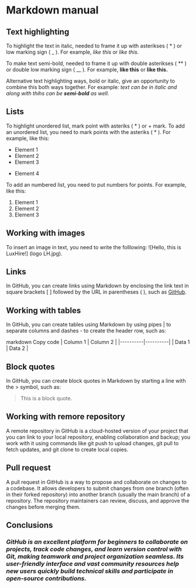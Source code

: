 # Markdown manual

## Text highlighting

To highlight the text in italic, needed to frame it up with asterikses ( * ) or low marking sign ( _ ). For example, *like this*  or _like this._

To make text semi-bold, needed to frame it up with double asterikses ( ** ) or double low marking sign ( __ ). For example, **like this** or __like this.__ 

Alternative text highlighting ways, bold or italic, give an opportunity to combine this both ways together. For example: _text can be in italic and along with thihs can be **semi-bold** as well._

## Lists 

To highlight unordered list, mark  point with asteriks ( * ) or + mark. 
To add an unordered list, you need to mark points with the asteriks ( * ). For example, like this:
* Element 1
* Element 2
* Element 3
+ Element 4


To add an numbered list, you need to put numbers for points. For example, like this:
1. Element 1
2. Element 2
3. Element 3



## Working with images 

To insert an image in text, you need to write the folllowing:
![Hello, this is LuxHire!] (logo LH.jpg).

## Links 
In GitHub, you can create links using Markdown by enclosing the link text in square brackets [ ] followed by the URL in parentheses ( ), such as [GitHub](https://github.com).

## Working with tables 
In GitHub, you can create tables using Markdown by using pipes | to separate columns and dashes - to create the header row, such as:

markdown
Copy code
| Column 1 | Column 2 |
|----------|----------|
| Data 1   | Data 2   |



## Block quotes

In GitHub, you can create block quotes in Markdown by starting a line with the > symbol, such as:
> This is a block quote.

## Working with remore repository
A remote repository in GitHub is a cloud-hosted version of your project that you can link to your local repository, enabling collaboration and backup; you work with it using commands like git push to upload changes, git pull to fetch updates, and git clone to create local copies.

## Pull request
A pull request in GitHub is a way to propose and collaborate on changes to a codebase. It allows developers to submit changes from one branch (often in their forked repository) into another branch (usually the main branch) of a repository. The repository maintainers can review, discuss, and approve the changes before merging them.

## Conclusions

### *GitHub is an excellent platform for beginners to collaborate on projects, track code changes, and learn version control with Git, making teamwork and project organization seamless. Its user-friendly interface and vast community resources help new users quickly build technical skills and participate in open-source contributions.*


